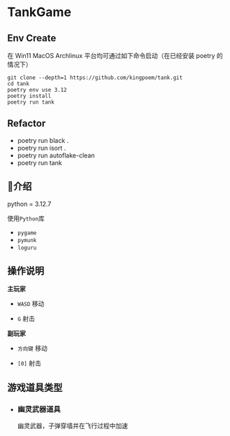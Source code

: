 # TankGame

## Env Create

在 Win11 MacOS Archlinux 平台均可通过如下命令启动（在已经安装 poetry 的情况下）
```shell
git clone --depth=1 https://github.com/kingpoem/tank.git
cd tank
poetry env use 3.12
poetry install
poetry run tank
```
## Refactor

- poetry run black .
- poetry run isort .
- poetry run autoflake-clean
- poetry run tank

## 📄介绍

python = 3.12.7


使用`Python`库
- `pygame`
- `pymunk`
- `loguru`

## 操作说明

**主玩家**

- `WASD` 移动

- `G` 射击

**副玩家**

- `方向键` 移动

- `[0]` 射击

## 游戏道具类型

- ### 幽灵武器道具

    幽灵武器，子弹穿墙并在飞行过程中加速

